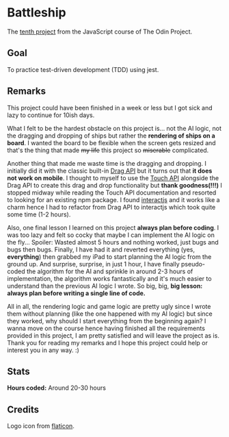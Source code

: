 # Battleship

The [tenth project](https://www.theodinproject.com/lessons/node-path-javascript-battleship) from the JavaScript course of The Odin Project.

## Goal

To practice test-driven development (TDD) using jest.

## Remarks

This project could have been finished in a week or less but I got sick and lazy to continue for 10ish days.

What I felt to be the hardest obstacle on this project is... not the AI logic, not the dragging and dropping of ships but rather the **rendering of ships on a board**.
I wanted the board to be flexible when the screen gets resized and that's the thing that made ~~my life~~ this project so ~~miserable~~ complicated.

Another thing that made me waste time is the dragging and dropping. I initially did it with the classic built-in [Drag API](https://developer.mozilla.org/en-US/docs/Web/API/HTML_Drag_and_Drop_API) but it turns out that **it does not work on mobile**.
I thought to myself to use the [Touch API](https://developer.mozilla.org/en-US/docs/Web/API/Touch_events) alongside the Drag API to create this drag and drop functionality but **thank goodness(!!!)** I stopped midway while reading the Touch API documentation and resorted to looking for an existing npm package.
I found [interactjs](https://interactjs.io/) and it works like a charm hence I had to refactor from Drag API to interactjs which took quite some time (1-2 hours).

Also, one final lesson I learned on this project **always plan before coding**. I was too lazy and felt so cocky that maybe I can implement the AI logic on the fly... Spoiler: Wasted almost 5 hours and nothing worked, just bugs and bugs then bugs. Finally, I have had it and reverted everything (yes, **everything**) then grabbed my iPad to start planning the AI logic from the ground up.
And surprise, surprise, in just 1 hour, I have finally pseudo-coded the algorithm for the AI and sprinkle in around 2-3 hours of implementation, the algorithm works fantastically and it's much easier to understand than the previous AI logic I wrote.
So big, big, **big lesson: always plan before writing a single line of code.**

All in all, the rendering logic and game logic are pretty ugly since I wrote them without planning (like the one happened with my AI logic) but since they worked, why should I start everything from the beginning again? I wanna move on the course hence having finished all the requirements provided in this project, I am pretty satisfied and will leave the project as is.
Thank you for reading my remarks and I hope this project could help or interest you in any way. :)

## Stats

**Hours coded:** Around 20-30 hours

## Credits
Logo icon from [flaticon](https://www.flaticon.com/free-icon/ship_3939752).
